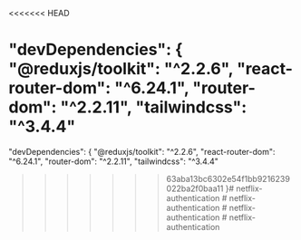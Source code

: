 <<<<<<< HEAD


  "devDependencies": {
    "@reduxjs/toolkit": "^2.2.6",
    "react-router-dom": "^6.24.1",
    "router-dom": "^2.2.11",
    "tailwindcss": "^3.4.4"
=======


  "devDependencies": {
    "@reduxjs/toolkit": "^2.2.6",
    "react-router-dom": "^6.24.1",
    "router-dom": "^2.2.11",
    "tailwindcss": "^3.4.4"
>>>>>>> 63aba13bc6302e54f1bb9216239022ba2f0baa11
  }#   n e t f l i x - a u t h e n t i c a t i o n  
 #   n e t f l i x - a u t h e n t i c a t i o n  
 #   n e t f l i x - a u t h e n t i c a t i o n  
 #   n e t f l i x - a u t h e n t i c a t i o n  
 